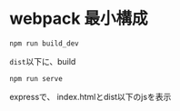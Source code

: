 # webpack 最小構成

```
npm run build_dev
```

`dist`以下に、build

```
npm run serve
```

expressで、 index.htmlとdist以下のjsを表示

